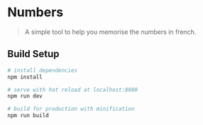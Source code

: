 # Numbers

> A simple tool to help you memorise the numbers in french.

## Build Setup

``` bash
# install dependencies
npm install

# serve with hot reload at localhost:8080
npm run dev

# build for production with minification
npm run build
```

